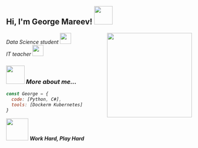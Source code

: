 <h2> Hi, I'm George Mareev! <img src="https://media.giphy.com/media/kEZzgn7YSKJMEwQsHK/giphy.gif" width="50"></h2>

<img align='right' src="https://media.giphy.com/media/PUITId5Avf9fLPpD3S/giphy.gif" width="230">
<p><em>Data Science student <img src="https://media.giphy.com/media/fYSnHlufseco8Fh93Z/giphy.gif" width="30">
</br>IT teacher <img src="https://media.giphy.com/media/WUlplcMpOCEmTGBtBW/giphy.gif" width="30"> 


### <img src="https://media.giphy.com/media/omHPYZttAVAAw/giphy.gif" width="50"> More about me...
```javascript
const George = {
  code: [Python, C#],
  tools: [Dockerm Kubernetes]
}
```
<img src="https://media.giphy.com/media/7jDqIOCUsd62FoSePJ/giphy.gif" width="60"> <em><b>Work Hard, Play Hard</b>

